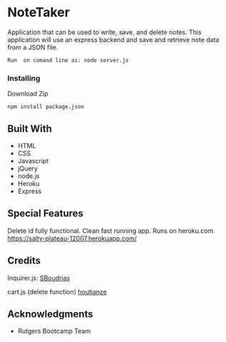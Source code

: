 # NoteTaker


Application that can be used to write, save, and delete notes. This application will use an express backend and save and retrieve note data from a JSON file.

```
Run  on comand line as: node server.js

```

### Installing
Download Zip  
 
```
npm install package.json

```

## Built With
* HTML
* CSS
* Javascript
* jQuery
* node.js
* Heroku
* Express

 
## Special Features
Delete id fully functional. Clean fast running app.
Runs on heroku.com https://salty-plateau-12007.herokuapp.com/




## Credits
Inquirer.js:  <a href="https://github.com/SBoudrias/Inquirer.js" target="_blank">SBoudrias</a>

cart.js (delete function)     <a href="https://gist.github.com/houtianze/e624d5588988f85e09bc2874c4cea255" target="_blank">houtianze</a>

 
## Acknowledgments

* Rutgers Bootcamp Team





